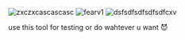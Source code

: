 ![zxczxcascascasc](https://github.com/user-attachments/assets/2ebf7a88-a278-4e3c-ac6c-2b0c9c532852)
![fearv1](https://github.com/user-attachments/assets/b06ee60c-0589-472d-b548-e7ab6e42bcd5)
![dsfsdfsdfsdfsdfcxv](https://github.com/user-attachments/assets/926aed60-485d-497a-b63a-82f15ca5a6b0)



use this tool for testing or do wahtever u want 😈
